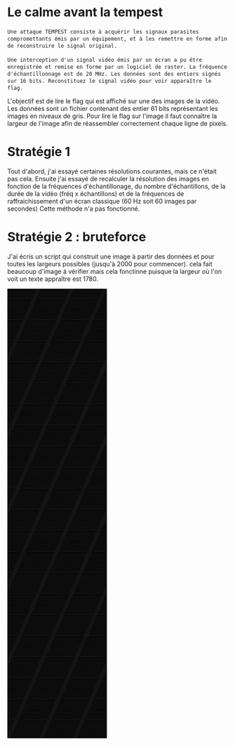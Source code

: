 

# Le calme avant la tempest

```
Une attaque TEMPEST consiste à acquérir les signaux parasites compromettants émis par un équipement, et à les remettre en forme afin de reconstruire le signal original.

Une interception d'un signal vidéo émis par un écran a pu être enregistrée et remise en forme par un logiciel de raster. La fréquence d'échantillonnage est de 20 MHz. Les données sont des entiers signés sur 16 bits. Reconstituez le signal vidéo pour voir apparaître le flag.
```

L'objectif est de lire le flag qui est affiché sur une des images de la vidéo. Les données sont un fichier contenant des entier 61 bits représentant les images en niveaux de gris. Pour lire le flag sur l'image il faut connaître la largeur de l'image afin de réassembler correctement chaque ligne de pixels.

# Stratégie 1 

Tout d'abord, j'ai essayé certaines résolutions courantes, mais ce n'était pas cela.
Ensuite j'ai essayé de recalculer la résolution des images en fonction de la fréquences d'échantillonage, du nombre d'échantillons, de la durée de la vidéo (fréq x échantillons) et de la fréquences de raffraichissement d'un écran classique (60 Hz soit 60 images par secondes) Cette méthode n'a pas fonctionné.

# Stratégie 2 : bruteforce

J'ai écris un script qui construit une image à partir des données et pour toutes les largeurs possibles (jusqu'à 2000 pour commencer).
cela fait beaucoup d'image à vérifier mais cela fonctinne puisque la largeur où l'on voit un texte appraître est 1780.

![alt text](image_1780x.jpg)



